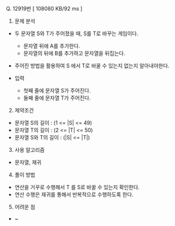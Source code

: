 Q. 12919번 [ 108080 KB/92 ms ]

1. 문제 분석
- 두 문자열 S와 T가 주어졌을 때, S를 T로 바꾸는 게임이다.
  - 문자열 뒤에 A를 추가한다.
  - 문자열의 뒤에 B를 추가하고 문자열을 뒤집는다.
- 주어진 방법을 활용하여 S 에서 T로 바꿀 수 있는지 없는지 알아내야한다.

- 입력
  - 첫째 줄에 문자열 S가 주어진다.
  - 둘째 줄에 문자열 T가 주어진다.

2. 제약조건
- 문자열 S의 길이 : (1 <= |S| <= 49)
- 문자열 T의 길이 : (2 <= |T| <= 50)
- 문자열 S와 T의 길이 : (|S| <= |T|)

3. 사용 알고리즘
- 문자열, 재귀

4. 풀이 방법
- 연산을 거꾸로 수행해서 T 를 S로 바꿀 수 있는지 확인한다.
- 연산 수행은 재귀를 통해서 반복적으로 수행하도록 한다.

5. 어려운 점
- ~